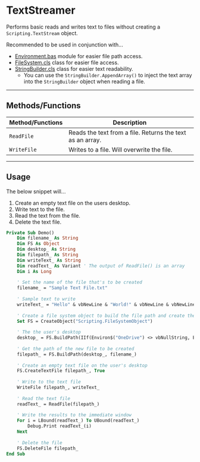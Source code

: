 # TextStreamer

Performs basic reads and writes text to files without creating a `Scripting.TextStream` object.

Recommended to be used in conjunction with...
- [Environment.bas](/VBXL/Modules/Environment/Environment.bas) module for easier file path access.
- [FileSystem.cls](/VBXL/Classes/FileSystem/FileSystem.cls) class for easier file access.
- [StringBuilder.cls](/VBXL/Classes/StringBuilder/StringBuilder.cls) class for easier text readability.
    - You can use the `StringBuilder.AppendArray()` to inject the text array into the `StringBuilder` object when reading a file.
    
---

## Methods/Functions

| Method/Functions | Description                                               |
|------------------|-----------------------------------------------------------|
| `ReadFile`       | Reads the text from a file. Returns the text as an array. |
| `WriteFile`      | Writes to a file. Will overwrite the file.                |


---


## Usage

The below snippet will...
1. Create an empty text file on the users desktop.
2. Write text to the file.
3. Read the text from the file.
4. Delete the text file.

```vb
Private Sub Demo()
    Dim filename_ As String
    Dim FS As Object
    Dim desktop_ As String
    Dim filepath_ As String
    Dim writeText_ As String
    Dim readText_ As Variant ' The output of ReadFile() is an array
    Dim i As Long
    
    ' Set the name of the file that's to be created
    filename_ = "Sample Text File.txt"
    
    ' Sample text to write
    writeText_ = "Hello" & vbNewLine & "World!" & vbNewLine & vbNewLine & "How are you?"
    
    ' Create a file system object to build the file path and create the text file
    Set FS = CreateObject("Scripting.FileSystemObject")
    
    ' The the user's desktop
    desktop_ = FS.BuildPath(IIf(Environ$("OneDrive") <> vbNullString, Environ$("OneDrive"), Environ$("UserProfile")), "Desktop")
    
    ' Get the path of the new file to be created
    filepath_ = FS.BuildPath(desktop_, filename_)
    
    ' Create an empty text file on the user's desktop
    FS.CreateTextFile filepath_, True
    
    ' Write to the text file
    WriteFile filepath_, writeText_
    
    ' Read the text file
    readText_ = ReadFile(filepath_)
    
    ' Write the results to the immediate window
    For i = LBound(readText_) To UBound(readText_)
        Debug.Print readText_(i)
    Next
    
    ' Delete the file
    FS.DeleteFile filepath_
End Sub
```